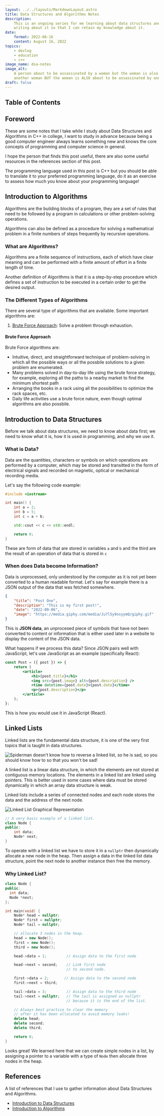 ```yaml
---
layout: ../../layouts/MarkdownLayout.astro
title: Data Structures and Algorithms Notes
description:
    This is an ongoing series for me learning about data structures and algorithms using C++, I am
    writing about it so that I can retain my knowledge about it.
date:
    format: 2022-06-16
    content: August 16, 2022
topics:
    - devlog
    - education
    - c++
image_name: dsa-notes
image_alt:
    A person about to be assassinated by a woman but the woman is also about to be assassinated by
    another woman BUT the woman is ALSO about to be assassinated by another man!
draft: false
---
```


## Table of Contents

## Foreword

These are some notes that I take while I study about Data Structures and Algorithms in C++ in
college, I want to study in advance because being a good computer engineer always learns something
new and knows the core concepts of programming and computer science in general.

I hope the person that finds this post useful, there are also some useful resources in the
references section of this post.

The programming language used in this post is C++ but you should be able to translate it to your
preferred programming language, do it as an exercise to assess how much you know about your
programming language!

## Introduction to Algorithms

Algorithms are the building blocks of a program, they are a set of rules that need to be followed by
a program in calculations or other problem-solving operations.

Algorithms can also be defined as a procedure for solving a mathematical problem in a finite numbers
of steps frequently by recursive operations.

### What are Algorithms?

Algorithms are a finite sequence of instructions, each of which have clear meaning and can be
performed with a finite amount of effort in a finite length of time.

Another definition of Algorithms is that it is a step-by-step procedure which defines a set of
instruction to be executed in a certain order to get the desired output.

### The Different Types of Algorithms

There are several type of algorithms that are available. Some important algorithms are:

1. [Brute Force Approach](#brute-force-approach): Solve a problem through exhaustion.

#### Brute Force Approach

Brute Force algorithms are:

-   Intuitive, direct, and straightforward technique of problem-solving in which all the possible
    ways or all the possbile solutions to a given problem are enumerated.
-   Many problems solved in day-to-day life using the brute force strategy, for example, exploring
    all the paths to a nearby market to find the minimum shortest path
-   Arranging the books in a rack using all the possibilities to optimize the rack spaces, etc.
-   Daily life activities use a brute force nature, even though optimal algorithms are also
    possbile.

## Introduction to Data Structures

Before we talk about data structures, we need to know about data first; we need to know what it is,
how it is used in programming, and why we use it.

### What is Data?

Data are the quantities, characters or symbols on which operations are performed by a computer,
which may be stored and transitted in the form of electrical signals and recorded on magnetic,
optical or mechanical recording media.

Let's say the following code example:

```cpp
#include <iostream>

int main() {
    int a = 2;
    int b = 5;
    int c = a + b;

    std::cout << c << std::endl;

    return 0;
}
```

These are form of data that are stored in variables `a` and `b` and the third are the result of an
operation of data that is stored in `c`

### When does Data become Information?

Data is unprocessed, only understood by the computer as it is not yet been converted to a human
readable format. Let's say for example there is a JSON output of the data that was fetched
somewhere.

```json
{
	"title": "Post One",
	"description": "This is my first post!",
	"date": "2022-09-06",
	"image": "https://media.giphy.com/media/Ju7l5y9osyymQ/giphy.gif"
}
```

This is **JSON data**, an unprocesed piece of symbols that have not been converted to content or
information that is either used later in a website to display the content of the JSON data.

What happens if we process this data? Since JSON pairs well with JavaScript, let's use JavaScript as
an example (specifically React):

```jsx
const Post = ({ post }) => {
	return (
		<article>
			<h1>{post.title}</h1>
			<img src={post.image} alt={post.description} />
			<time datetime={post.date}>{post.date}</time>
			<p>{post.description}</p>
		</article>
	);
};
```

This is how you would use it in JavaScript (React).

## Linked Lists

Linked lists are the fundamental data structure, it is one of the very first topics that is taught
in data structures.

![Spiderman doesn't know how to reverse a linked list, so he is sad, so you should know how to so that you won't be sad!](/spiderman-linked-list.jpeg)

A linked list is a linear data structure, in which the elements are not stored at contiguous memory
locations. The elements in a linked list are linked using pointers. This is better used in some
cases where data must be stored dynamically in which an array data structure is weak.

Linked lists include a series of connected nodes and each node stores the data and the address of
the next node.

![Linked List Graphical Representation](/assets/linked-list-graphical.webp)

```cpp
// A very basic example of a linked list.
class Node {
public:
    int data;
    Node* next;
}
```

To operate with a linked list we have to store it in a `nullptr` then dynamically allocate a new
node in the heap. Then assign a data in the linked list data structure, point the next node to
another instance then free the memory.

### Why Linked List?

```cpp
class Node {
public:
  int data;
  Node *next;
};

int main(void) {
    Node* head = nullptr;
    Node* first = nullptr;
    Node* tail = nullptr;

    // allocate 3 nodes in the heap.
    head = new Node();
    first = new Node();
    third = new Node();

    head->data = 1;         // Assign data to the first node

    head->next = second;    // Link first node
                            // to second node.

    first->data = 2;       // Assign data to the second node
    first->next = third;

    tail->data = 3;         // Assign data to the third node
    tail->next = nullptr;   // The tail is assigned as nullptr
                            // because it is the end of the list.

    // Always best practice to clear the memory
    // after it has been allocated to avoid memory leaks!
    delete head;
    delete second;
    delete third;

    return 0;
}
```

Looks great! We learned here that we can create simple nodes in a list, by assigning a pointer to a
variable with a type of `Node` then allocate three nodes in the heap.

## References

A list of references that I use to gather information about Data Structures and Algorithms.

-   [Introduction to Data Structures][intro-to-dsa]
-   [Introduction to Algorithms][intro-to-algorithms]

[intro-to-dsa]: https://www.youtube.com/watch?v=xLetJpcjHS0&list=PLBlnK6fEyqRj9lld8sWIUNwlKfdUoPd1Y
[intro-to-algorithms]: https://www.geeksforgeeks.org/fundamentals-of-algorithms/
